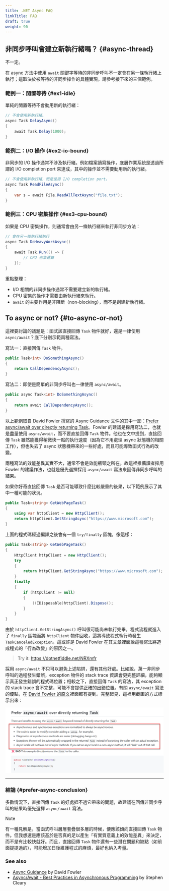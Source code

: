```yaml
---
title: .NET Async FAQ
linkTitle: FAQ
draft: true
weight: 90
---
```


## 非同步呼叫會建立新執行緒嗎？ {#async-thread}

不一定。

在 async 方法中使用 `await` 關鍵字等待的非同步呼叫不一定會在另一條執行緒上執行；這取決於被等待的非同步操作的具體實現。請參考接下來的三個範例。

### 範例一：閒置等待 {#ex1-idle}

單純的閒置等待不會動用新的執行緒：

```csharp
// 不會使用新執行緒。
async Task DelayAsync()
{
    await Task.Delay(1000);
}
```

### 範例二：I/O 操作 {#ex2-io-bound}

非同步的 I/O 操作通常不涉及執行緒。例如檔案讀寫操作，底層作業系統是透過所謂的 I/O completion port 來達成，其中的操作並不需要動用新的執行緒。

```csharp
// 不會使用新執行緒，而是使用 I/O completion port。
async Task ReadFileAsync()
{
    var s = await File.ReadAllTextAsync("file.txt");
}
```

### 範例三：CPU 密集操作 {#ex3-cpu-bound}

如果是 CPU 密集操作，則通常會由另一條執行緒來執行非同步方法：

```csharp
// 會在另一條執行緒執行
async Task DoHeavyWorkAsync()
{
    await Task.Run(() => {
        // CPU 密集運算
    });
}
```

重點整理：

- I/O 相關的非同步操作通常不需要建立新的執行緒。
- CPU 密集的操作才需要由新執行緒來執行。
- `await` 的主要作用是非阻斷（non-blocking），而不是創建新執行緒。

## To async or not? {#to-async-or-not}

這裡要討論的議題是：函式該直接回傳 `Task` 物件就好，還是一律使用 `async/await`？底下分別示範兩種寫法。

寫法一：直接回傳 `Task` 物件。

```csharp
public Task<int> DoSomethingAsync()
{
    return CallDependencyAsync();
}
```

寫法二：即使是簡單的非同步呼叫也一律使用 `async/await`。

```csharp
public async Task<int> DoSomethingAsync()
{
    return await CallDependencyAsync();
}
```

以上範例取自 David Fowler 撰寫的 Async Guidance 文件的其中一節：[Prefer async/await over directly returning Task](https://github.com/davidfowl/AspNetCoreDiagnosticScenarios/blob/master/AsyncGuidance.md#prefer-asyncawait-over-directly-returning-task)。Fowler 的建議是採用寫法二，也就是盡量使用 `async/await`，而不要直接回傳 `Task` 物件。他也在文中提到，直接回傳 `Task` 雖然能獲得稍微快一點的執行速度（因為它不用處理 async 狀態機的相關工作），但也失去了 async 狀態機帶來的一些好處，而且可能導致函式行為的改變。

兩種寫法的效能差異其實不大，通常不會是效能瓶頸之所在。故這裡推薦讀者採用 Fowler 的建議作法，也就是優先選擇採用 `async/await` 寫法來回傳非同步呼叫的結果。

如果你好奇直接回傳 `Task` 是否可能導致什麼比較嚴重的後果，以下範例展示了其中一種可能的狀況。

```csharp
public Task<string> GetWebPageTask()
{
    using var httpClient = new HttpClient();
    return httpClient.GetStringAsync("https://www.microsoft.com");
}
```

上面的程式碼經過編譯之後會有一個 `try/finally` 區塊，像這樣：

```csharp
public Task<string> GetWebPageTask()
{
    HttpClient httpClient = new HttpClient();
    try
    {
        return httpClient.GetStringAsync("https://www.microsoft.com");
    }
    finally
    {
        if (httpClient != null)
        {
            ((IDisposable)httpClient).Dispose();
        }
    }
}
```

由於 `httpClient.GetStringAsync()` 呼叫很可能尚未執行完畢，程式流程就進入了 `finally` 區塊而將 `httpClient` 物件回收，這將導致程式執行時發生 `TaskCanceledException`。這或許是 David Fowler 在其文章裡面說這種寫法將造成程式的「行為改變」的原因之一。

> Try it: <https://dotnetfiddle.net/NRXmfr>

採用 `async/await` 不只可以避免上述陷阱，還有其他好處。比如說，萬一非同步呼叫的過程發生錯誤，exception 物件的 stack trace 資訊會更完整詳細，能夠顯示真正發生錯誤的程式碼位置；相較之下，直接回傳 `Task` 的寫法，其 exception 的 stack trace 會不完整，可能不會提供正確的出錯位置。有關 `async/await` 寫法的優點，在 [David Fowler 的原文](https://github.com/davidfowl/AspNetCoreDiagnosticScenarios/blob/master/AsyncGuidance.md#prefer-asyncawait-over-directly-returning-task)裡面都有提到。完整起見，這裡用截圖的方式標示出來：

![Prefer async/await](images/fowler-prefer-async.png#center)

---

### 結論 {#prefer-async-conclusion}

多數情況下，直接回傳 `Task` 的好處抵不過它帶來的問題，故建議在回傳非同步呼叫的結果時優先選擇 `async/await` 寫法。

> [!note]
> 有一種見解是，當函式呼叫層層套疊很多層的時候，便應該傾向直接回傳 `Task` 物件。但我想還是應該基於是否真的足以產生「有實質意義上的效能差異」來決定，而不是有比較快就好。而且，直接回傳 `Task` 物件還有一些潛在問題和缺點（如前面提提過的），可能增加日後維護程式的麻煩，最好也納入考量。

### See also

- [Async Guidance](https://github.com/davidfowl/AspNetCoreDiagnosticScenarios/blob/master/AsyncGuidance.md) by David Fowler
- [Async/Await - Best Practices in Asynchronous Programming](https://learn.microsoft.com/en-us/archive/msdn-magazine/2013/march/async-await-best-practices-in-asynchronous-programming) by Stephen Cleary
